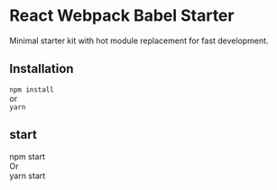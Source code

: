 # React Webpack Babel Starter
Minimal starter kit with hot module replacement for fast development.
## Installation
`npm install` <br> or </br>`yarn`

## start
npm start
<br>Or<br>
yarn start